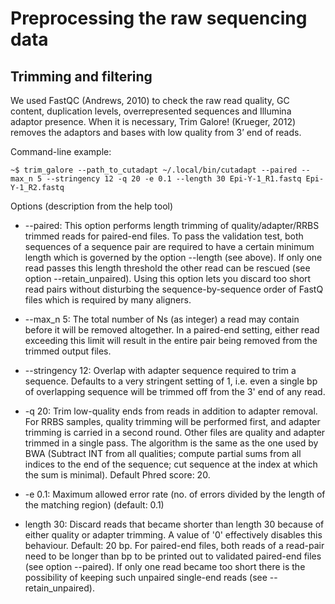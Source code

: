 # Preprocessing the raw sequencing data

## Trimming and filtering

We used FastQC (Andrews, 2010) to check the raw read quality, GC content, duplication levels, overrepresented sequences and Illumina adaptor presence. When it is necessary, Trim Galore! (Krueger, 2012) removes the adaptors and bases with low quality from 3’ end of reads.

Command-line example:

```
~$ trim_galore --path_to_cutadapt ~/.local/bin/cutadapt --paired --max_n 5 --stringency 12 -q 20 -e 0.1 --length 30 Epi-Y-1_R1.fastq Epi-Y-1_R2.fastq
```
Options (description from the help tool)
* --paired: This option performs length trimming of quality/adapter/RRBS trimmed reads for paired-end files. To pass the validation test, both sequences of a sequence pair are required to have a certain minimum length which is governed by the option --length (see above). If only one read passes this length threshold the other read can be rescued (see option --retain_unpaired). Using this option lets you discard too short read pairs without disturbing the sequence-by-sequence order of FastQ files which is required by many aligners.

* --max_n 5: The total number of Ns (as integer) a read may contain before it will be removed altogether. In a paired-end setting, either read exceeding this limit will result in the entire pair being removed from the trimmed output files.

* --stringency 12: Overlap with adapter sequence required to trim a sequence. Defaults to a very stringent setting of 1, i.e. even a single bp of overlapping sequence will be trimmed off from the 3' end of any read.

* -q 20: Trim low-quality ends from reads in addition to adapter removal. For RRBS samples, quality trimming will be performed first, and adapter trimming is carried in a second round. Other files are quality and adapter trimmed in a single pass. The algorithm is the same as the one used by BWA (Subtract INT from all qualities; compute partial sums from all indices to the end of the sequence; cut sequence at the index at which the sum is minimal). Default Phred score: 20.

* -e 0.1: Maximum allowed error rate (no. of errors divided by the length of the matching region) (default: 0.1)

* length 30: Discard reads that became shorter than length 30 because of either quality or adapter trimming. A value of '0' effectively disables this behaviour. Default: 20 bp. For paired-end files, both reads of a read-pair need to be longer than               <INT> bp to be printed out to validated paired-end files (see option --paired). If only one read became too short there is the possibility of keeping such unpaired single-end reads (see --retain_unpaired).
